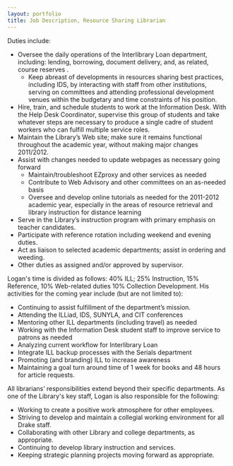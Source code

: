```yaml
---
layout: portfolio
title: Job Description, Resource Sharing Librarian
---
```


Duties include:
* Oversee the daily operations of the Interlibrary Loan department, including: lending, borrowing, document delivery, and, as related, course reserves .
  * Keep abreast of developments in resources sharing best practices, including IDS, by interacting with staff from other institutions, serving on committees and attending professional development venues within the budgetary and time constraints of his position.
* Hire, train, and schedule students to work at the Information Desk. With the Help Desk Coordinator, supervise this group of students and take whatever steps are necessary to produce a single cadre of student workers who can fulfill multiple service roles.
* Maintain the Library’s Web site; make sure it remains functional throughout the academic year, without making major changes 2011/2012. 
* Assist with changes needed to update webpages as necessary going forward
  * Maintain/troubleshoot EZproxy and other services as needed
  * Contribute to Web Advisory and other committees on an as-needed basis
  * Oversee and develop online tutorials as needed for the 2011-2012 academic year, especially in the areas of resource retrieval and library instruction for distance learning
* Serve in the Library’s instruction program with primary emphasis on teacher candidates.
* Participate with reference rotation including weekend and evening duties.
* Act as liaison to selected academic departments; assist in ordering and weeding.
* Other duties as assigned and/or approved by supervisor.

Logan's time is divided as follows: 40% ILL; 25% Instruction, 15% Reference, 10% Web-related duties 10% Collection Development. His activities for the coming year include (but are not limited to): 
* Continuing to assist fulfillment of the department’s mission.
* Attending the ILLiad, IDS, SUNYLA, and CIT conferences
* Mentoring other ILL departments (including travel) as needed
* Working with the Information Desk student staff to improve service to patrons as needed
* Analyzing current workflow for Interlibrary Loan
* Integrate ILL backup processes with the Serials department
* Promoting (and branding) ILL to increase awareness
* Maintaining a goal turn around time of 1 week for books and 48 hours for article requests. 

All librarians’ responsibilities extend beyond their specific departments. As one of the Library's key staff, Logan is also responsible for the following: 
* Working to create a positive work atmosphere for other employees. 
* Striving to develop and maintain a collegial working environment for all Drake staff. 
* Collaborating with other Library and college departments, as appropriate. 
* Continuing to develop library instruction and services. 
* Keeping strategic planning projects moving forward as appropriate.
